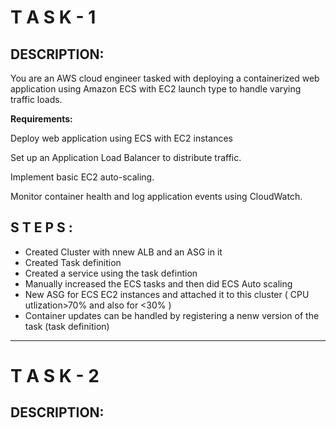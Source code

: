 # T A S K - 1
## DESCRIPTION:

You are an AWS cloud engineer tasked with deploying a containerized web application using Amazon ECS with EC2 launch type to handle varying traffic loads.

**Requirements:**

Deploy web application using ECS with EC2 instances

Set up an Application Load Balancer to distribute traffic.

Implement basic EC2 auto-scaling.

Monitor container health and log application events using CloudWatch.


## S T E P S :
  - Created Cluster with nnew ALB and an ASG in it
  - Created Task definition
  - Created a service using the task defintion
  - Manually increased the ECS tasks and then did ECS Auto scaling
  - New ASG for ECS EC2 instances and attached it to this cluster  ( CPU utlization>70% and also for <30% )
  - Container updates can be handled by registering a nenw version of the task (task definition) 
<hr />

# T A S K - 2
## DESCRIPTION:
